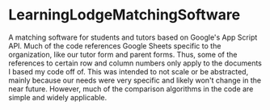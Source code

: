 # LearningLodgeMatchingSoftware
A matching software for students and tutors based on Google's App Script API. Much of the code references Google Sheets specific to the organization, like our tutor form and parent forms. Thus, some of the references to certain row and column numbers only apply to the documents I based my code off of. This was intended to not scale or be abstracted, mainly because our needs were very specific and likely won't change in the near future. However, much of the comparison algorithms in the code are simple and widely applicable.
